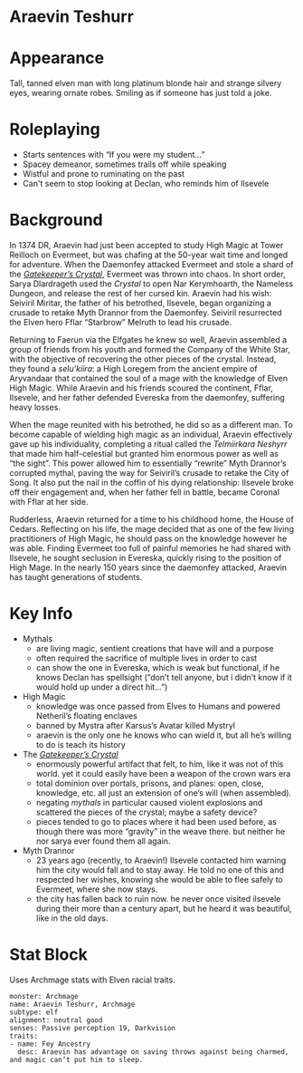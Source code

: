 # Araevin Teshurr

# Appearance

Tall, tanned elven man with long platinum blonde hair and strange silvery eyes, wearing ornate robes. Smiling as if someone has just told a joke.

# Roleplaying

- Starts sentences with “If you were my student...”
- Spacey demeanor, sometimes trails off while speaking
- Wistful and prone to ruminating on the past
- Can't seem to stop looking at Declan, who reminds him of Ilsevele

# Background

In 1374 DR, Araevin had just been accepted to study High Magic at Tower Reilloch on Evermeet, but was chafing at the 50-year wait time and longed for adventure. When the Daemonfey attacked Evermeet and stole a shard of the *[Gatekeeper’s Crystal](../Toolbox/Items/Gatekeeper’s%20Crystal.md)*, Evermeet was thrown into chaos. In short order, Sarya Dlardrageth used the *Crystal* to open Nar Kerymhoarth, the Nameless Dungeon, and release the rest of her cursed kin. Araevin had his wish: Seiviril Miritar, the father of his betrothed, Ilsevele, began organizing a crusade to retake Myth Drannor from the Daemonfey. Seiviril resurrected the Elven hero Fflar “Starbrow” Melruth to lead his crusade.

Returning to Faerun via the Elfgates he knew so well, Araevin assembled a group of friends from his youth and formed the Company of the White Star, with the objective of recovering the other pieces of the crystal. Instead, they found a *selu’kiira*: a High Loregem from the ancient empire of Aryvandaar that contained the soul of a mage with the knowledge of Elven High Magic. While Araevin and his friends scoured the continent, Fflar, Ilsevele, and her father defended Evereska from the daemonfey, suffering heavy losses.

When the mage reunited with his betrothed, he did so as a different man. To become capable of wielding high magic as an individual, Araevin effectively gave up his individuality, completing a ritual called the *Telmiirkara Neshyrr* that made him half-celestial but granted him enormous power as well as “the sight”. This power allowed him to essentially “rewrite” Myth Drannor’s corrupted mythal, paving the way for Seiviril’s crusade to retake the City of Song. It also put the nail in the coffin of his dying relationship: Ilsevele broke off their engagement and, when her father fell in battle, became Coronal with Fflar at her side.

Rudderless, Araevin returned for a time to his childhood home, the House of Cedars. Reflecting on his life, the mage decided that as one of the few living practitioners of High Magic, he should pass on the knowledge however he was able. Finding Evermeet too full of painful memories he had shared with Ilsevele, he sought seclusion in Evereska, quickly rising to the position of High Mage. In the nearly 150 years since the daemonfey attacked, Araevin has taught generations of students.

# Key Info

- Mythals
    - are living magic, sentient creations that have will and a purpose
    - often required the sacrifice of multiple lives in order to cast
    - can show the one in Evereska, which is weak but functional, if he knows Declan has spellsight (”don’t tell anyone, but i didn’t know if it would hold up under a direct hit...”)
- High Magic
    - knowledge was once passed from Elves to Humans and powered Netheril’s floating enclaves
    - banned by Mystra after Karsus’s Avatar killed Mystryl
    - araevin is the only one he knows who can wield it, but all he’s willing to do is teach its history
- The *[Gatekeeper’s Crystal](../Toolbox/Items/Gatekeeper’s%20Crystal.md)*
    - enormously powerful artifact that felt, to him, like it was not of this world. yet it could easily have been a weapon of the crown wars era
    - total dominion over portals, prisons, and planes: open, close, knowledge, etc. all just an extension of one’s will (when assembled).
    - negating *mythals* in particular caused violent explosions and scattered the pieces of the crystal; maybe a safety device?
    - pieces tended to go to places where it had been used before, as though there was more “gravity” in the weave there. but neither he nor sarya ever found them all again.
- Myth Drannor
    - 23 years ago (recently, to Araevin!) Ilsevele contacted him warning him the city would fall and to stay away. He told no one of this and respected her wishes, knowing she would be able to flee safely to Evermeet, where she now stays.
    - the city has fallen back to ruin now. he never once visited ilsevele during their more than a century apart, but he heard it was beautiful, like in the old days.

# Stat Block

Uses Archmage stats with Elven racial traits.

```statblock
monster: Archmage
name: Araevin Teshurr, Archmage
subtype: elf
alignment: neutral good
senses: Passive perception 19, Darkvision
traits:
- name: Fey Ancestry
  desc: Araevin has advantage on saving throws against being charmed, and magic can’t put him to sleep.
```